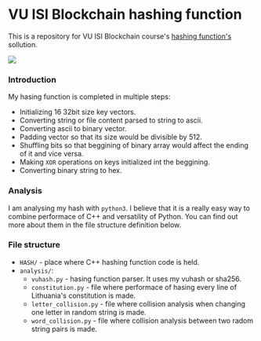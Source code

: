 # VU ISI Blockchain hashing function

This is a repository for VU ISI Blockchain course's [hashing function's](https://github.com/blockchain-group/Blockchain-technologijos/blob/master/pratybos/1uzduotis-Hashavimas.md) sollution.

![](https://media.giphy.com/media/eCqFYAVjjDksg/giphy.gif)

### Introduction
My hasing function is completed in multiple steps:
* Initializing 16 32bit size key vectors.
* Converting string or file content parsed to string to ascii.
* Converting ascii to binary vector.
* Padding vector so that its size would be divisible by 512.
* Shuffling bits so that beggining of binary array would affect the ending of it and vice versa.
* Making `XOR` operations on keys initialized int the beggining.
* Converting binary string to hex.

### Analysis
I am analysing my hash with `python3`. I believe that it is a really easy way to combine performace of C++ and versatility of Python. You can find out more about them in the file structure definition below.

### File structure
* `HASH/` - place where C++ hashing function code is held.
* `analysis/`:
    * `vuhash.py` - hasing function parser. It uses my vuhash or sha256.
    * `constitution.py` - file where performace of hasing every line of Lithuania's constitution is made.
    * `letter_collision.py` - file where collision analysis when changing one letter in random string is made.
    * `word_collision.py` - file where collision analysis between two radom string pairs is made. 
